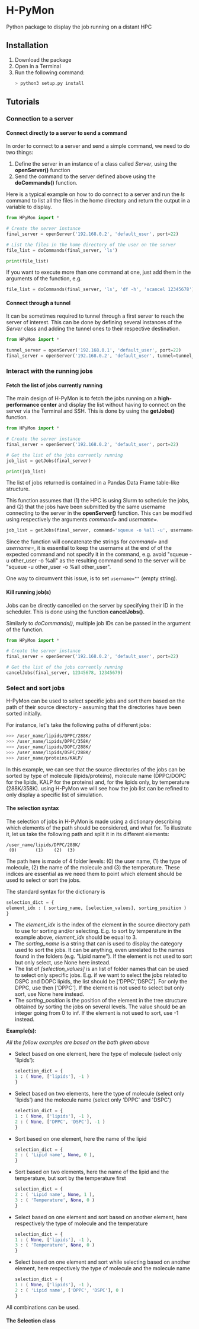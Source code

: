 # H-PyMon

Python package to display the job running on a distant HPC

## Installation

1. Download the package
2. Open in a Terminal
3. Run the following command:
    ```sh
    > python3 setup.py install
    ```

## Tutorials

### Connection to a server

#### Connect directly to a server to send a command

In order to connect to a server and send a simple command, we need to do two things:
1. Define the server in an instance of a class called *Server*, using the **openServer()** function
2. Send the command to the server defined above using the **doCommands()** function.

Here is a typical example on how to do connect to a server and run the *ls* command to
list all the files in the home directory and return the output in a variable to display.

```python
from HPyMon import *

# Create the server instance
final_server = openServer('192.168.0.2', 'default_user', port=22)

# List the files in the home directory of the user on the server
file_list = doCommands(final_server, 'ls')

print(file_list)
```

If you want to execute more than one command at one, just add them in the arguments of the function, e.g.

```python
file_list = doCommands(final_server, 'ls', 'df -h', 'scancel 12345678')
```

#### Connect through a tunnel

It can be sometimes required to tunnel through a first server to reach the server of interest. This can be done
by defining several instances of the *Server* class and adding the tunnel ones to their respective destination.

```python
from HPyMon import *

tunnel_server = openServer('192.168.0.1', 'default_user', port=22)
final_server = openServer('192.168.0.2', 'default_user', tunnel=tunnel_server)
```

### Interact with the running jobs

#### Fetch the list of jobs currently running

The main design of H-PyMon is to fetch the jobs running on a **high-performance center** and display the list
without having to connect on the server via the Terminal and SSH. This is done by using the **getJobs()** function.

```python
from HPyMon import *

# Create the server instance
final_server = openServer('192.168.0.2', 'default_user', port=22)

# Get the list of the jobs currently running
job_list = getJobs(final_server)

print(job_list)
```

The list of jobs returned is contained in a Pandas Data Frame table-like structure.

This function assumes that (1) the HPC is using Slurm to schedule the jobs, and (2) that the jobs have been submitted
by the same username connecting to the server in the **openServer()** function. This can be modified using respectively
the arguments *command=* and *username=*.

```python
job_list = getJobs(final_server, command='squeue -o %all -u', username='other_user')
```

Since the function will concatenate the strings for *command=* and *username=*, it is essential to keep the username at the end of
of the expected command and not specify it in the command, e.g. avoid "squeue -u other_user -o %all" as the resulting command
send to the server will be "squeue -u other_user -o %all other_user".

One way to circumvent this issue, is to set ```username=""``` (empty string).

#### Kill running job(s)

Jobs can be directly cancelled on the server by specifying their ID in the scheduler. This is done
using the function **cancelJobs()**.

Similarly to *doCommands()*, multiple job IDs can be passed in the argument of the function.

```python
from HPyMon import *

# Create the server instance
final_server = openServer('192.168.0.2', 'default_user', port=22)

# Get the list of the jobs currently running
cancelJobs(final_server, 12345678, 12345679)
```

### Select and sort jobs

H-PyMon can be used to select specific jobs and sort them based on the path of their source directory - assuming that the
directories have been sorted initially.

For instance, let's take the following paths of different jobs:

```bash
>>> /user_name/lipids/DPPC/288K/
>>> /user_name/lipids/DPPC/358K/
>>> /user_name/lipids/DOPC/288K/
>>> /user_name/lipids/DSPC/288K/
>>> /user_name/proteins/KALP/
```

In this example, we can see that the source directories of the jobs can be sorted by type of molecule (lipids/proteins), molecule name (DPPC/DOPC for the lipids, KALP for the proteins) and, for the lipids only, by temperature (288K/358K). using H-PyMon we will see how the job list can be refined to only display a specific list of simulation.

#### The selection syntax

The selection of jobs in H-PyMon is made using a dictionary describing which elements of the path should be considered, and what for. To illustrate it, let us take the following path and split it in its different elements:

```
/user_name/lipids/DPPC/288K/
 (0)       (1)    (2)  (3)
```

The path here is made of 4 folder levels: (0) the user name, (1) the type of molecule, (2) the name of the molecule and (3) the temperature. These indices are essential as we need them to point which element should be used to select or sort the jobs.

The standard syntax for the dictionary is

```python
selection_dict = {
element_idx : ( sorting_name, [selection_values], sorting_position )
}
```

* The *element_idx* is the index of the element in the source directory path to use for sorting and/or selecting. E.g. to sort by temperature in the example above, *element_idx* should be equal to 3.
* The *sorting_name* is a string that can is used to display the category used to sort the jobs. It can be anything, even unrelated
to the names found in the folders (e.g. "Lipid name"). If the element is not used to sort but only select, use None here instead.
* The list of *[selection_values]* is an list of folder names that can be used to select only specific jobs. E.g. if we want to select
the jobs related to DSPC and DOPC lipids, the list should be ['DPPC','DSPC']. For only the DPPC, use then ['DPPC']. If the element is not used to select but only sort, use None here instead.
* The *sorting_position* is the position of the element in the tree structure obtained by sorting the jobs on several levels.
The value should be an integer going from 0 to inf. If the element is not used to sort, use -1 instead.

**Example(s):**

*All the follow examples are based on the bath given above*

* Select based on one element, here the type of molecule (select only 'lipids'):
    ```python
    selection_dict = {
    1 : ( None, ['lipids'], -1 )
    }
    ```

* Select based on two elements, here the type of molecule (select only 'lipids') and the molecule name (select only 'DPPC' and 'DSPC')
  ```python
  selection_dict = {
  1 : ( None, ['lipids'], -1 ),
  2 : ( None, ['DPPC', 'DSPC'], -1 )
  }
  ```

* Sort based on one element, here the name of the lipid
  ```python
  selection_dict = {
  2 : ( 'Lipid name', None, 0 ),
  }
  ```

* Sort based on two elements, here the name of the lipid and the temperature, but sort by the temperature first
  ```python
  selection_dict = {
  2 : ( 'Lipid name', None, 1 ),
  3 : ( 'Temperature', None, 0 )
  }
  ```

* Select based on one element and sort based on another element, here respectively the type of molecule and the temperature
  ```python
  selection_dict = {
  1 : ( None, ['lipids'], -1 ),
  3 : ( 'Temperature', None, 0 )
  }
  ```

* Select based on one element and sort while selecting based on another element, here respectively the type of molecule and the
molecule name
  ```python
  selection_dict = {
  1 : ( None, ['lipids'], -1 ),
  2 : ( 'Lipid name', ['DPPC', 'DSPC'], 0 )
  }
  ```

All combinations can be used.

#### The Selection class 
